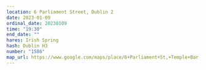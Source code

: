 ```yaml
---
location: 6 Parliament Street, Dublin 2
date: 2023-01-09
ordinal_date: 20230109
time: "19:30"
end_date: ""
hares: Irish Spring
hash: Dublin H3
number: "1586"
map_url: https://www.google.com/maps/place/6+Parliament+St,+Temple+Bar,+Dublin/@53.3444848,-6.2697383,17z/data=!3m1!4b1!4m5!3m4!1s0x48670e9d4ff0458b:0xa9c514f4ffae6806!8m2!3d53.3444848!4d-6.2671634
---
```

